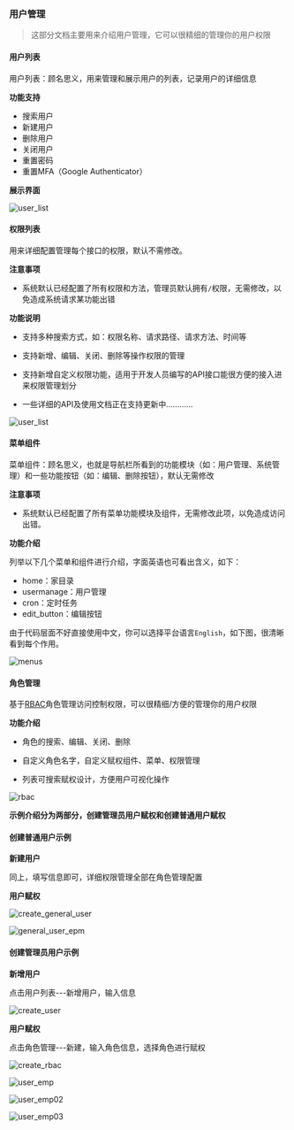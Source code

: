 ### 用户管理

> 这部分文档主要用来介绍用户管理，它可以很精细的管理你的用户权限



#### 用户列表

用户列表：顾名思义，用来管理和展示用户的列表，记录用户的详细信息

**功能支持**

- 搜索用户
- 新建用户
- 删除用户
- 关闭用户
- 重置密码
- 重置MFA（Google Authenticator）

**展示界面**



![user_list](./_static/images/user_list.png)



#### 权限列表

用来详细配置管理每个接口的权限，默认不需修改。



**注意事项**

- 系统默认已经配置了所有权限和方法，管理员默认拥有`/`权限，无需修改，以免造成系统请求某功能出错



**功能说明**

- 支持多种搜索方式，如：权限名称、请求路径、请求方法、时间等
- 支持新增、编辑、关闭、删除等操作权限的管理

- 支持新增自定义权限功能，适用于开发人员编写的API接口能很方便的接入进来权限管理划分

- 一些详细的API及使用文档正在支持更新中............



![user_list](./_static/images/permission_list.png)



#### 菜单组件

菜单组件：顾名思义，也就是导航栏所看到的功能模块（如：用户管理、系统管理）和一些功能按钮（如：编辑、删除按钮），默认无需修改



**注意事项**

- 系统默认已经配置了所有菜单功能模块及组件，无需修改此项，以免造成访问出错。



**功能介绍**

列举以下几个菜单和组件进行介绍，字面英语也可看出含义，如下：

- home：家目录
- usermanage：用户管理
- cron：定时任务
- edit_button：编辑按钮

由于代码层面不好直接使用中文，你可以选择平台语言`English`，如下图，很清晰看到每个作用。

![menus](./_static/images/menusv2.png)



#### 角色管理

基于[RBAC](https://baike.baidu.com/item/RBAC/1328788?fr=aladdin)角色管理访问控制权限，可以很精细/方便的管理你的用户权限



**功能介绍**

- 角色的搜索、编辑、关闭、删除
- 自定义角色名字，自定义赋权组件、菜单、权限管理

- 列表可搜索赋权设计，方便用户可视化操作

![rbac](./_static/images/rbac.png)





**示例介绍分为两部分，创建管理员用户赋权和创建普通用户赋权**

#### 创建普通用户示例

**新建用户**  

同上，填写信息即可，详细权限管理全部在角色管理配置

**用户赋权**

![create_general_user](./_static/images/create_general_user.png)



![general_user_epm](./_static/images/general_user_epmv2.png)


#### 创建管理员用户示例

**新增用户**

点击用户列表---新增用户，输入信息

![create_user](./_static/images/create_user.png)

**用户赋权**

点击角色管理---新建，输入角色信息，选择角色进行赋权

![create_rbac](./_static/images/create_rbac.png)

![user_emp](./_static/images/user_emp.png)

![user_emp02](./_static/images/user_emp02.png)

![user_emp03](./_static/images/user_emp03.png)




